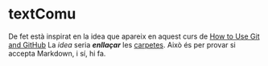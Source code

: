 # textComu
De fet està inspirat en la idea que apareix en aquest curs de  [How to Use Git and GitHub](https://www.udacity.com/course/how-to-use-git-and-github--ud775)
La *idea* seria **_enllaçar_** les [carpetes](Carpeta/ComCrearNovaCarpeta). Això és per provar si accepta Markdown, i sí, hi fa.
